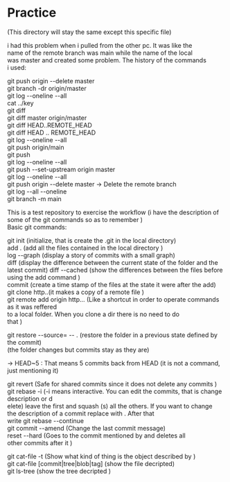 # Practice
(This directory will stay the same except this specific file)
 

i had this problem when i pulled from the other pc. It was like the   
name of the remote branch was main while the name of the local      
was master and created some problem. The history of the commands    
i used:  

 git push origin --delete master   
 git branch -dr origin/master   
 git log --oneline --all   
 cat ../key   
 git diff   
 git diff master origin/master   
 git diff HEAD..REMOTE_HEAD   
 git diff HEAD .. REMOTE_HEAD   
 git log --oneline --all   
 git push origin/main   
 git push   
 git log --oneline --all   
 git push --set-upstream origin master   
 git log --oneline --all   
 git push origin --delete master  -> Delete the remote branch  
 git log --all --oneline   
 git branch -m main


This is a test repository to exercise the workflow (i have the description of 
some of the git commands so as to remember )   
Basic git commands: 

git init (initialize, that is create the .git in the local directory)   
    add . (add all the files contained in the local directory )  
    log --graph (display a story of commits with a small graph)  
    diff (display the difference between the current state of the folder and the latest commit)
    diff --cached (show the differences between the files before using the add command )    
    commit (create a time stamp of the files at the state it were after the add)   
git clone http..(it makes  a copy of a remote file )  
git remote add origin http... (Like a shortcut in order to operate commands as it was reffered    
                               to a local folder. When you clone a dir there is no need to do   
                               that )   


git restore --source=<hash> -- . (restore the folder in a previous state defined by the commit)   
                                 (the folder changes but commits stay as they are)

-> HEAD~5   : That means 5 commits back from HEAD (it is not a command, just mentioning it)   
                                                                                       
git revert (Safe for shared commits since it does not  delete any commits )            
git rebase -i (-i means interactive. You can edit the commits, that is change description or d    
                elete) leave the first and squash (s) all the others. If you want to change   
                the description of a commit replace <pick> with <reword>. After that    
                write git rebase --continue                            
git commit --amend (Change the last commit message)                     
    reset --hard <HASH> (Goes to the commit mentioned by <HASH> and deletes all  
                            other commits after it )                            
                

git cat-file -t <HASH> (Show what kind of thing is the object described by <HASH>)                 
git cat-file [commit|tree|blob|tag] (show the file decripted)                  
git ls-tree <HASH> (show the tree decripted )                                



